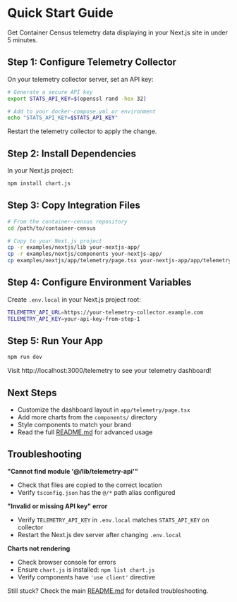 # Quick Start Guide

Get Container Census telemetry data displaying in your Next.js site in under 5 minutes.

## Step 1: Configure Telemetry Collector

On your telemetry collector server, set an API key:

```bash
# Generate a secure API key
export STATS_API_KEY=$(openssl rand -hex 32)

# Add to your docker-compose.yml or environment
echo "STATS_API_KEY=$STATS_API_KEY"
```

Restart the telemetry collector to apply the change.

## Step 2: Install Dependencies

In your Next.js project:

```bash
npm install chart.js
```

## Step 3: Copy Integration Files

```bash
# From the container-census repository
cd /path/to/container-census

# Copy to your Next.js project
cp -r examples/nextjs/lib your-nextjs-app/
cp -r examples/nextjs/components your-nextjs-app/
cp examples/nextjs/app/telemetry/page.tsx your-nextjs-app/app/telemetry/
```

## Step 4: Configure Environment Variables

Create `.env.local` in your Next.js project root:

```bash
TELEMETRY_API_URL=https://your-telemetry-collector.example.com
TELEMETRY_API_KEY=your-api-key-from-step-1
```

## Step 5: Run Your App

```bash
npm run dev
```

Visit http://localhost:3000/telemetry to see your telemetry dashboard!

## Next Steps

- Customize the dashboard layout in `app/telemetry/page.tsx`
- Add more charts from the `components/` directory
- Style components to match your brand
- Read the full [README.md](./README.md) for advanced usage

## Troubleshooting

**"Cannot find module '@/lib/telemetry-api'"**
- Check that files are copied to the correct location
- Verify `tsconfig.json` has the `@/*` path alias configured

**"Invalid or missing API key" error**
- Verify `TELEMETRY_API_KEY` in `.env.local` matches `STATS_API_KEY` on collector
- Restart the Next.js dev server after changing `.env.local`

**Charts not rendering**
- Check browser console for errors
- Ensure `chart.js` is installed: `npm list chart.js`
- Verify components have `'use client'` directive

Still stuck? Check the main [README.md](./README.md) for detailed troubleshooting.

